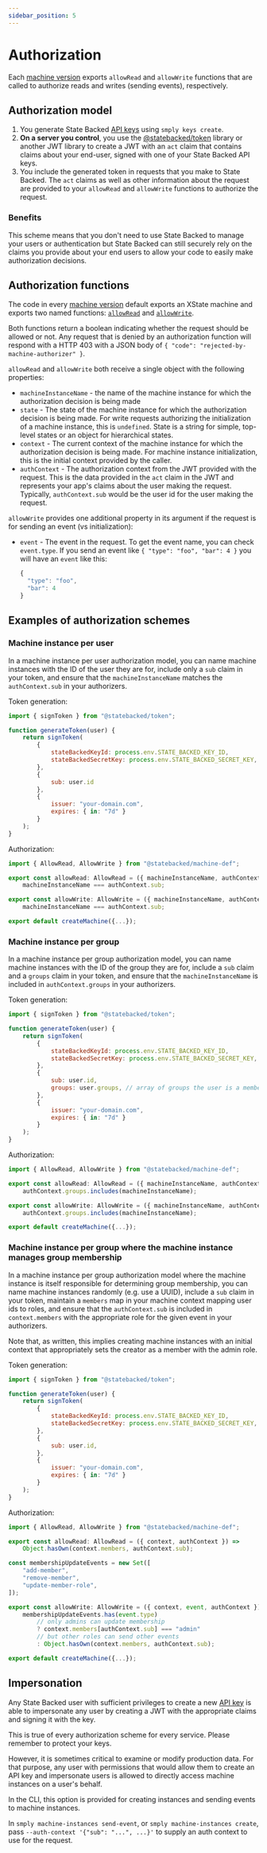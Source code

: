 ```yaml
---
sidebar_position: 5
---
```


# Authorization

Each [machine version](./machine-versions) exports `allowRead` and `allowWrite`
functions that are called to authorize reads and writes (sending events),
respectively.

## Authorization model

1. You generate State Backed [API keys](./keys) using `smply keys create`.
2. **On a server you control**, you use the
   [@statebacked/token](https://www.npmjs.com/package/@statebacked/token)
   library or another JWT library to create a JWT with an `act` claim
   that contains claims about your end-user, signed with one of your
   State Backed API keys.
3. You include the generated token in requests that you make to State
   Backed. The `act` claims as well as other information about the request
   are provided to your `allowRead` and `allowWrite` functions to authorize
   the request.

### Benefits

This scheme means that you don't need to use State Backed to manage your
users or authentication but State Backed can still securely rely on the
claims you provide about your end users to allow your code to easily make
authorization decisions.

## Authorization functions

The code in every [machine version](./machine-versions) default exports
an XState machine and exports two named functions:
[`allowRead`](https://statebacked.github.io/machine-def/types/AllowRead.html)
and
[`allowWrite`](https://statebacked.github.io/machine-def/types/AllowWrite.html).

Both functions return a boolean indicating whether the request should be allowed or not.
Any request that is denied by an authorization function will respond with a HTTP 403
with a JSON body of `{ "code": "rejected-by-machine-authorizer" }`.

`allowRead` and `allowWrite` both receive a single object with the following properties:
- `machineInstanceName` - the name of the machine instance for which the authorization
  decision is being made
- `state` - The state of the machine instance for which the authorization decision is
  being made. For write requests authorizing the initialization of a machine instance,
  this is `undefined`.
  State is a string for simple, top-level states or an object for hierarchical states.
- `context` - The current context of the machine instance for which the authorization
  decision is being made. For machine instance initialization, this is the initial
  context provided by the caller.
- `authContext` - The authorization context from the JWT provided with the request.
  This is the data provided in the `act` claim in the JWT and represents your app's
  claims about the user making the request. Typically, `authContext.sub` would be
  the user id for the user making the request.

`allowWrite` provides one additional property in its argument if the request is for sending
an event (vs initialization):
- `event` - The event in the request.
  To get the event name, you can check `event.type`.
  If you send an event like `{ "type": "foo", "bar": 4 }` you will have an `event` like this:
  ```javascript
  {
    "type": "foo",
    "bar": 4
  }
  ```

## Examples of authorization schemes

### Machine instance per user

In a machine instance per user authorization model, you can name machine instances with the
ID of the user they are for, include only a `sub` claim in your token, and ensure that
the `machineInstanceName` matches the `authContext.sub` in your authorizers.

Token generation:

```javascript title=your-serverside-code.ts
import { signToken } from "@statebacked/token";

function generateToken(user) {
    return signToken(
        {
            stateBackedKeyId: process.env.STATE_BACKED_KEY_ID,
            stateBackedSecretKey: process.env.STATE_BACKED_SECRET_KEY,
        },
        {
            sub: user.id
        },
        {
            issuer: "your-domain.com",
            expires: { in: "7d" }
        }
    );
}
```

Authorization:

```javascript title=your-machine-definition.ts
import { AllowRead, AllowWrite } from "@statebacked/machine-def";

export const allowRead: AllowRead = ({ machineInstanceName, authContext }) =>
    machineInstanceName === authContext.sub;

export const allowWrite: AllowWrite = ({ machineInstanceName, authContext }) =>
    machineInstanceName === authContext.sub;

export default createMachine({...});
```

### Machine instance per group

In a machine instance per group authorization model, you can name machine instances with
the ID of the group they are for, include a `sub` claim and a `groups` claim
in your token, and ensure that the `machineInstanceName` is included in
`authContext.groups` in your authorizers.

Token generation:

```javascript title=your-serverside-code.ts
import { signToken } from "@statebacked/token";

function generateToken(user) {
    return signToken(
        {
            stateBackedKeyId: process.env.STATE_BACKED_KEY_ID,
            stateBackedSecretKey: process.env.STATE_BACKED_SECRET_KEY,
        },
        {
            sub: user.id,
            groups: user.groups, // array of groups the user is a member of
        },
        {
            issuer: "your-domain.com",
            expires: { in: "7d" }
        }
    );
}
```

Authorization:

```javascript title=your-machine-definition.ts
import { AllowRead, AllowWrite } from "@statebacked/machine-def";

export const allowRead: AllowRead = ({ machineInstanceName, authContext }) =>
    authContext.groups.includes(machineInstanceName);

export const allowWrite: AllowWrite = ({ machineInstanceName, authContext }) =>
    authContext.groups.includes(machineInstanceName);

export default createMachine({...});
```

### Machine instance per group where the machine instance manages group membership

In a machine instance per group authorization model where the machine instance is
itself responsible for determining group membership, you can name machine instances
randomly (e.g. use a UUID), include a `sub` claim in your token,
maintain a `members` map in your machine context mapping user ids to roles,
and ensure that the `authContext.sub` is included in `context.members`
with the appropriate role for the given event in your authorizers.

Note that, as written, this implies creating machine instances with an initial context
that appropriately sets the creator as a member with the admin role.

Token generation:

```javascript title=your-serverside-code.ts
import { signToken } from "@statebacked/token";

function generateToken(user) {
    return signToken(
        {
            stateBackedKeyId: process.env.STATE_BACKED_KEY_ID,
            stateBackedSecretKey: process.env.STATE_BACKED_SECRET_KEY,
        },
        {
            sub: user.id,
        },
        {
            issuer: "your-domain.com",
            expires: { in: "7d" }
        }
    );
}
```

Authorization:

```javascript title=your-machine-definition.ts
import { AllowRead, AllowWrite } from "@statebacked/machine-def";

export const allowRead: AllowRead = ({ context, authContext }) =>
    Object.hasOwn(context.members, authContext.sub);

const membershipUpdateEvents = new Set([
    "add-member",
    "remove-member",
    "update-member-role",
]);

export const allowWrite: AllowWrite = ({ context, event, authContext }) =>
    membershipUpdateEvents.has(event.type)
        // only admins can update membership
        ? context.members[authContext.sub] === "admin"
        // but other roles can send other events
        : Object.hasOwn(context.members, authContext.sub);

export default createMachine({...});
```

## Impersonation

Any State Backed user with sufficient privileges to create a new [API key](./keys)
is able to impersonate any user by creating a JWT with the appropriate claims and
signing it with the key.

This is true of every authorization scheme for every service.
Please remember to protect your keys.

However, it is sometimes critical to examine or modify production data. For that
purpose, any user with permissions that would allow them to create an API key and
impersonate users is allowed to directly access machine instances on a user's
behalf.

In the CLI, this option is provided for creating instances and sending events to
machine instances.

In `smply machine-instances send-event`, or `smply machine-instances create`,
pass `--auth-context '{"sub": "...", ...}'` to supply an auth context to use for
the request.
